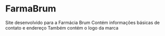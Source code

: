 # FarmaBrum
Site desenvolvido para a Farmácia Brum
Contém informações básicas de contato e endereço
Também contém o logo da marca
